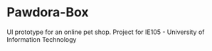 # Pawdora-Box
UI prototype for an online pet shop. Project for IE105 - University of Information Technology
